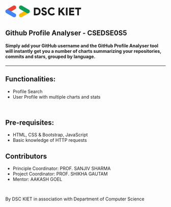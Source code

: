 <img width="240" src="https://raw.githubusercontent.com/dsckiet/resources/master/dsckiet-logo.png" />
<h2 align="left"> Github Profile Analyser - CSEDSE0S5 </h2>
<h4 align="left"> Simply add your GitHub username and the GitHub Profile Analyser tool will instantly get you a number of charts summarizing your repositories, commits and stars, grouped by language.<h4>

---


<h2>Functionalities:</h2>
<ul>
	<li>Profile Search</li>
	<li>User Profile with multiple charts and stats</li>
</ul>

<br>

<h2>Pre-requisites:</h2>
<ul>
	<li>HTML, CSS & Bootstrap, JavaScript</li>
	<li>Basic knowledge of HTTP requests</li>
</ul>

<h2>Contributors</h2>
<ul>
	<li>Principle Coordinator: PROF. SANJIV SHARMA</li>
	<li>Project Coordinator: PROF. SHIKHA GAUTAM</li>
	<li>Mentor: AAKASH GOEL</li>
</ul>

<br>

By DSC KIET in association with Department of Computer Science

